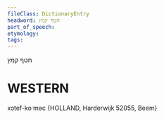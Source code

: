 ```yaml
---
fileClass: DictionaryEntry
headword: חטף קמץ
part_of_speech: 
etymology: 
tags: 
---
```

חטף קמץ

WESTERN
========

xɔtef-koˑməc {HOLLAND, Harderwijk 52055, Beem}